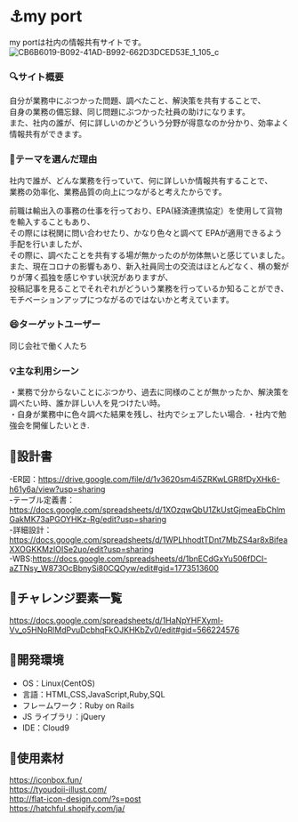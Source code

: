 # :anchor:my port
my portは社内の情報共有サイトです。  
![CB6B6019-B092-41AD-B992-662D3DCED53E_1_105_c](https://user-images.githubusercontent.com/83590000/130168931-10a3e7ca-4af3-4507-87b9-f4548f91eb7f.jpeg)

### :mag:サイト概要

自分が業務中にぶつかった問題、調べたこと、解決策を共有することで、  
自身の業務の備忘録、同じ問題にぶつかった社員の助けになります。  
また、社内の誰が、何に詳しいのかどういう分野が得意なのか分かり、効率よく情報共有ができます。

### :book:テーマを選んだ理由

社内で誰が、どんな業務を行っていて、何に詳しいか情報共有することで、  
業務の効率化、業務品質の向上につながると考えたからです。  

前職は輸出入の事務の仕事を行っており、EPA(経済連携協定）を使用して貨物を輸入することもあり、    
その際には税関に問い合わせたり、かなり色々と調べて EPAが適用できるよう手配を行いましたが、  
その際に、調べたことを共有する場が無かったのが勿体無いと感じていました。    
また、現在コロナの影響もあり、新入社員同士の交流はほとんどなく、横の繋がりが薄く孤独を感じやすい状況がありますが、  
投稿記事を見ることでそれぞれがどういう業務を行っているか知ることができ、  
モチベーションアップにつながるのではないかと考えています。  

### 😄ターゲットユーザー

同じ会社で働く人たち

### :bulb:主な利用シーン

・業務で分からないことにぶつかり、過去に同様のことが無かったか、解決策を調べたい時、誰か詳しい人を見つけたい時。  
・自身が業務中に色々調べた結果を残し、社内でシェアしたい場合. 
・社内で勉強会を開催したいとき. 

## :paperclip:設計書

-ER図：https://drive.google.com/file/d/1v3620sm4i5ZRKwLGR8fDyXHk6-h61y6a/view?usp=sharing  
-テーブル定義書：https://docs.google.com/spreadsheets/d/1XOzqwQbU1ZkUstGjmeaEbChlmGakMK73aPGOYHKz-Rg/edit?usp=sharing  
-詳細設計：https://docs.google.com/spreadsheets/d/1WPLhhodtTDnt7MbZS4ar8xBifeaXXOGKKMzIOISe2uo/edit?usp=sharing  
-WBS:https://docs.google.com/spreadsheets/d/1bnECdGxYu506fDCI-aZTNsy_W873OcBbnySi80CQOyw/edit#gid=1773513600  

## :paperclip:チャレンジ要素一覧
https://docs.google.com/spreadsheets/d/1HaNpYHFXyml-Vv_o5HNoRlMdPvuDcbhqFkOJKHKbZv0/edit#gid=566224576

## :pushpin:開発環境

- OS：Linux(CentOS)
- 言語：HTML,CSS,JavaScript,Ruby,SQL
- フレームワーク：Ruby on Rails
- JS ライブラリ：jQuery
- IDE：Cloud9

## :art:使用素材

https://iconbox.fun/  
https://tyoudoii-illust.com/  
http://flat-icon-design.com/?s=post  
https://hatchful.shopify.com/ja/
